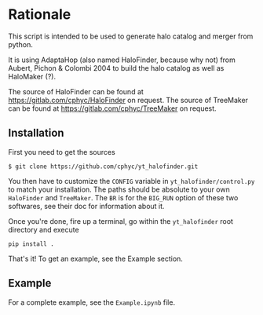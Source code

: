 # Rationale
This script is intended to be used to generate halo catalog and merger
from python.

It is using AdaptaHop (also named HaloFinder, because why not) from Aubert, Pichon & Colombi 2004 to build the halo catalog as well as HaloMaker (?).

The source of HaloFinder can be found at https://gitlab.com/cphyc/HaloFinder on request.
The source of TreeMaker can be found at https://gitlab.com/cphyc/TreeMaker on request.


## Installation

First you need to get the sources
```
$ git clone https://github.com/cphyc/yt_halofinder.git
```
You then have to customize the `CONFIG` variable in `yt_halofinder/control.py` to match your installation. The paths should be absolute to your own `HaloFinder` and `TreeMaker`. The `BR` is for the `BIG_RUN` option of these two softwares, see their doc for information about it.

Once you're done, fire up a terminal, go within the `yt_halofinder` root directory and execute
```
pip install .
```
That's it! To get an example, see the Example section.

## Example
For a complete example, see the `Example.ipynb` file.
